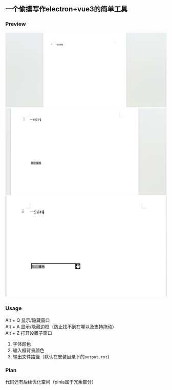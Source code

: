 ## 一个偷摸写作electron+vue3的简单工具

### Preview

![](https://github.com/Yoak3n/secret-write/blob/main/docs/hide_all.png)
![](https://github.com/Yoak3n/secret-write/blob/main/docs/hide_border.png)
![](https://github.com/Yoak3n/secret-write/blob/main/docs/show_border.png)


### Usage
Alt + Q 显示/隐藏窗口  
Alt + A 显示/隐藏边框（防止找不到在哪以及支持拖动）  
Alt + Z 打开设置子窗口   
1. 字体颜色  
2. 输入框背景颜色  
3. 输出文件路径（默认在安装目录下的`output.txt`)

### Plan
代码还有后续优化空间（pinia属于冗余部分）